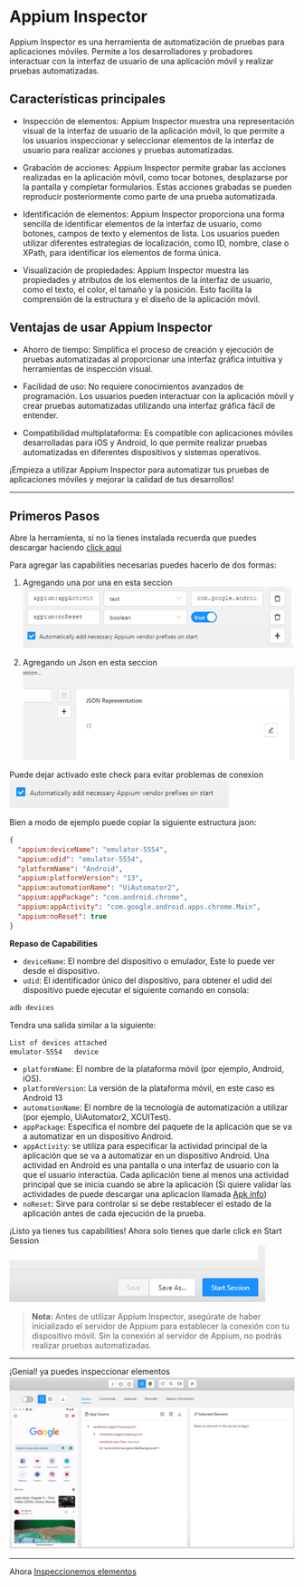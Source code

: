 # Appium Inspector

Appium Inspector es una herramienta de automatización de pruebas para aplicaciones móviles. Permite a los desarrolladores y probadores interactuar con la interfaz de usuario de una aplicación móvil y realizar pruebas automatizadas.

## Características principales

- Inspección de elementos: Appium Inspector muestra una representación visual de la interfaz de usuario de la aplicación móvil, lo que permite a los usuarios inspeccionar y seleccionar elementos de la interfaz de usuario para realizar acciones y pruebas automatizadas.

- Grabación de acciones: Appium Inspector permite grabar las acciones realizadas en la aplicación móvil, como tocar botones, desplazarse por la pantalla y completar formularios. Estas acciones grabadas se pueden reproducir posteriormente como parte de una prueba automatizada.

- Identificación de elementos: Appium Inspector proporciona una forma sencilla de identificar elementos de la interfaz de usuario, como botones, campos de texto y elementos de lista. Los usuarios pueden utilizar diferentes estrategias de localización, como ID, nombre, clase o XPath, para identificar los elementos de forma única.

- Visualización de propiedades: Appium Inspector muestra las propiedades y atributos de los elementos de la interfaz de usuario, como el texto, el color, el tamaño y la posición. Esto facilita la comprensión de la estructura y el diseño de la aplicación móvil.

## Ventajas de usar Appium Inspector

- Ahorro de tiempo: Simplifica el proceso de creación y ejecución de pruebas automatizadas al proporcionar una interfaz gráfica intuitiva y herramientas de inspección visual.

- Facilidad de uso: No requiere conocimientos avanzados de programación. Los usuarios pueden interactuar con la aplicación móvil y crear pruebas automatizadas utilizando una interfaz gráfica fácil de entender.

- Compatibilidad multiplataforma: Es compatible con aplicaciones móviles desarrolladas para iOS y Android, lo que permite realizar pruebas automatizadas en diferentes dispositivos y sistemas operativos.

¡Empieza a utilizar Appium Inspector para automatizar tus pruebas de aplicaciones móviles y mejorar la calidad de tus desarrollos!
___
## Primeros Pasos
Abre la herramienta, si no la tienes instalada recuerda que puedes descargar haciendo [click aqui](https://github.com/appium/appium-inspector/releases)

Para agregar las capabilities necesarias puedes hacerlo de dos formas:

1. Agregando una por una en esta seccion <br>
![Alt text](./img/image-3.png)

2. Agregando un Json en esta seccion 
![Alt text](./img/image-4.png)

Puede dejar activado este check para evitar problemas de conexion <br>
![Alt text](./img/image-5.png)

Bien a modo de ejemplo puede copiar la siguiente estructura json:

```json
{
  "appium:deviceName": "emulator-5554",
  "appium:udid": "emulator-5554",
  "platformName": "Android",
  "appium:platformVersion": "13",
  "appium:automationName": "UiAutomator2",
  "appium:appPackage": "com.android.chrome",
  "appium:appActivity": "com.google.android.apps.chrome.Main",
  "appium:noReset": true
}
```
**Repaso de Capabilities**
- `deviceName`: El nombre del dispositivo o emulador, Este lo puede ver desde el dispositivo.
- `udid`: El identificador único del dispositivo, para obtener el udid del dispositivo puede ejecutar el siguiente comando en consola:
```bash
adb devices
```
Tendra una salida similar a la siguiente:
```
List of devices attached
emulator-5554   device
```
- `platformName`: El nombre de la plataforma móvil (por ejemplo, Android, iOS).
- `platformVersion`: La versión de la plataforma móvil, en este caso es Android 13
- `automationName`: El nombre de la tecnología de automatización a utilizar (por ejemplo, UiAutomator2, XCUITest).
- `appPackage`: Especifica el nombre del paquete de la aplicación que se va a automatizar en un dispositivo Android.
- `appActivity`: se utiliza para especificar la actividad principal de la aplicación que se va a automatizar en un dispositivo Android. Una actividad en Android es una pantalla o una interfaz de usuario con la que el usuario interactúa. Cada aplicación tiene al menos una actividad principal que se inicia cuando se abre la aplicación (Si quiere validar las actividades de puede descargar una aplicacion llamada [Apk info](https://play.google.com/store/apps/details?id=com.wt.apkinfo&hl=es&gl=US&pli=1))
- `noReset`: Sirve para controlar si se debe restablecer el estado de la aplicación antes de cada ejecución de la prueba.

¡Listo ya tienes tus capabilities! Ahora solo tienes que darle click en Start Session
![Alt text](./img/image-6.png)


> **Nota:** Antes de utilizar Appium Inspector, asegúrate de haber inicializado el servidor de Appium para establecer la conexión con tu dispositivo móvil. Sin la conexión al servidor de Appium, no podrás realizar pruebas automatizadas.
---
¡Genial! ya puedes inspeccionar elementos
![Alt text](./img/image-7.png)
___
Ahora [Inspeccionemos elementos](./Taller4%20Inspeccionando%20Objetos.md)